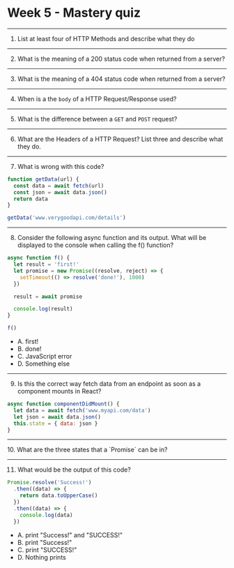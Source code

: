 # Week 5 - Mastery quiz

<hr>

1. List at least four of HTTP Methods and describe what they do

<hr>

2. What is the meaning of a 200 status code when returned from a server?

<hr>

3. What is the meaning of a 404 status code when returned from a server?

<hr>

4. When is a the `body` of a HTTP Request/Response used?

<hr>

5. What is the difference between a `GET` and `POST` request?

<hr>

6. What are the Headers of a HTTP Request? List three and describe what they do.

<hr>

7. What is wrong with this code?

```js
function getData(url) {
  const data = await fetch(url)
  const json = await data.json()
  return data
}

getData('www.verygoodapi.com/details')
```

<hr>

8. Consider the following async function and its output. What will be displayed to the console when calling the f() function?

```js
async function f() {
  let result = 'first!'
  let promise = new Promise((resolve, reject) => {
    setTimeout(() => resolve('done!'), 1000)
  })

  result = await promise

  console.log(result)
}

f()
```

- A. first!
- B. done!
- C. JavaScript error
- D. Something else

<hr>

9. Is this the correct way fetch data from an endpoint as soon as a component mounts in React?

```js
async function componentDidMount() {
  let data = await fetch('www.myapi.com/data')
  let json = await data.json()
  this.state = { data: json }
}
```

<hr>
10. What are the three states that a `Promise` can be in?

<hr>

11. What would be the output of this code?

```js
Promise.resolve('Success!')
  .then((data) => {
    return data.toUpperCase()
  })
  .then((data) => {
    console.log(data)
  })
```

- A. print "Success!" and "SUCCESS!"
- B. print "Success!"
- C. print "SUCCESS!"
- D. Nothing prints
